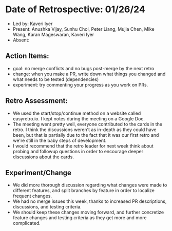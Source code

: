 # Date of Retrospective: 01/26/24

* Led by: Kaveri Iyer
* Present: Anushka Vijay, Sunhu Choi, Peter Liang, Mujia Chen, Mike Wang, Karan Mageswaran, Kaveri Iyer
* Absent:

## Action Items:
* goal: no merge conflicts and no bugs post-merge by the next retro
* change: when you make a PR, write down what things you changed and what needs to be tested (dependencies)
* experiment: try commenting your progress as you work on PRs.

## Retro Assessment:
* We used the start/stop/continue method on a website called easyretro.io. I kept notes during the meeting on a Google Doc.
* The meeting went pretty well, everyone contributed to the cards in the retro. I think the discussions weren't as in-depth as they could have been, but that is partially due to the fact that it was our first retro and we're still in the baby steps of development. 
* I would recommend that the retro leader for next week think about probing and followup questions in order to encourage deeper discussions about the cards.

## Experiment/Change
* We did more thorough discussion regarding what changes were made to different features, and split branches by feature in order to localize frequent changes.
* We had no merge issues this week, thanks to increased PR descriptions, discussions, and testing criteria.
* We should keep these changes moving forward, and further concretize feature changes and testing criteria as they get more and more complicated.
